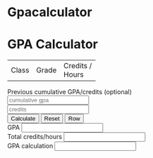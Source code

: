 # Gpacalculator
<!DOCTYPE html>
<html>
<head>
   <title>GPA Calculator</title>
   <link rel="stylesheet" href="https://maxcdn.bootstrapcdn.com/bootstrap/4.4.1/css/bootstrap.min.css">
</head>
<body>
<div id="lcol" class="">
   <div id="doc" class=" p-3 bg-secondary text-white  ">
      <div class="p-2 bg-info text-warning">
         <h1 class="text-warning text-center">GPA Calculator</h1>
         <form id="calcform" name="calcform" class="calc" autocomplete="off">
            <table id="tbl">
               <tr>
                  <td>Class</td>
                  <td>Grade</td>
                  <td>Credits /<br>Hours</td>
               </tr>
               <tbody>
               </tbody>
            </table>
            <div id="cumdiv" class="form-group">
               <label for="gpa">Previous cumulative GPA/credits (optional)</label>
               <div class="row">
                  <div class="col">
                     <input type="number" id="cgpa" min="0" step="any" placeholder="cumulative gpa" class="form-control">
                  </div>
                  <div class="col">
                     <input type="number" id="chours" min="0" step="any" placeholder="credits" class="form-control">
                  </div>
               </div>
            </div>
            <div class="form-group">
               <button type="button" id="calcbtn" title="Calculate" class="btn btn-primary"> Calculate</button>
               <button type="reset" id="resetbtn" title="Reset" class="btn btn-danger"> Reset</button>
               <button type="button" id="addrow" title="Add row" class="btn btn-warning"> Row</button>
            </div>
            <div class="form-group">
               <label for="gpa">GPA</label>
               <input type="text" id="gpa" readonly class="form-control">
            </div>
            <div class="form-group">
               <div id="gpacircle" class="red small mb-3"></div>
            </div>
            <div class="form-group">
               <label for="total">Total credits/hours</label>
               <input type="number" step="any" id="total" class="form-control" readonly>
            </div>
            <div class="form-group">
               <label for="area">GPA calculation</label>
               <input rows="3" id="area" class="form-control" readonly>
            </div>
         </form>
      </div>
   </div>
</div>
<script src="https://ajax.googleapis.com/ajax/libs/jquery/3.4.1/jquery.min.js"></script>
<script>
   var irow=0;
   $( document ).ready(function() {
      $("#calcbtn").click( Calc );
      $("#resetbtn").click( OnReset );
      $("#addrow").click( AddRow );
      for(i=0; i<6; i++)
         AddRow();
   });
   function OnReset()
   {
      $("#gpacircle").hide();
   }
   function Calc()
   {
      var glook=[-1,10.00, 9.00, 8.00, 7.00, 6.00, 0.00];
      var gpa=0;
      var sum=0;
      var txt1="";
      var txt2="";
      for(var i=1; i<=irow+1; i++)
      {
         hours = $("#tbl > tbody > tr:nth-child("+i+") > td:nth-child(3) > input").val();
         hours = parseFloat(hours);
         igrade = $("#tbl > tbody > tr:nth-child("+i+") > td:nth-child(2) > select").prop("selectedIndex");
         grade = glook[igrade];
         if( hours>0 && grade>=0 )
         {
            gpa+=hours*grade;
            sum+=hours;
            txt1+=hours+"\u00D7"+grade+"+";
            txt2+=hours+"+";
         }
      }
      cgpa=$("#cgpa").val();
      chours=$("#chours").val();
      cgpa = parseFloat(cgpa);
      chours = parseFloat(chours);
      if( cgpa>=0 && chours>0 )
      {
         gpa+=chours*cgpa;
         sum+=chours;
         txt1+=chours+"\u00D7"+cgpa+"+";
         txt2+=chours+"+";
      }
      gpa/=sum;
      gpa=gpa.toFixed(2);
      txt1=txt1.slice(0, -1);
      txt2=txt2.slice(0, -1);
      var txt="("+txt1+") / ("+txt2+") = "+gpa;
      $("#gpa").val(gpa);
      $("#total").val(sum);
      $("#area").val(txt);
      var percent=25*gpa;
      if( percent>100 ) percent=100;
      $("#gpacircle").percircle({percent: percent,text: gpa});
      $("#gpacircle").show();
   }
   function AddRow()
   {
      $('#tbl > tbody > tr').eq(irow++).after("<tr>\
         <td><input type='text' name='class[]' class='form-control' placeholder='class "+irow+"'></td>\
         <td><select name='grade[]' class='form-control'>\
            <option selected>--</option>\
            <option>O</option>\
            <option>A+</option>\
            <option>A</option>\
            <option>B+</option>\
            <option>B</option>\
            <option>RA</option>\
         </select></td>\
         <td><input type='number' min='0' step='any' name='hours[]' class='form-control'></td>\
      </tr>");
   }
</script>
</body>
</html>
